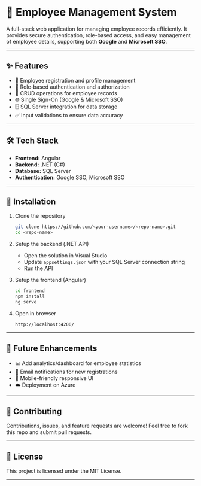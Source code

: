 

# 👥 Employee Management System

A full-stack web application for managing employee records efficiently. It provides secure authentication, role-based access, and easy management of employee details, supporting both **Google** and **Microsoft SSO**.

---

## ✨ Features

* 👤 Employee registration and profile management
* 🔐 Role-based authentication and authorization
* 💾 CRUD operations for employee records
* 🌐 Single Sign-On (Google & Microsoft SSO)
* 🗄️ SQL Server integration for data storage
* ✅ Input validations to ensure data accuracy

---

## 🛠️ Tech Stack

* **Frontend:** Angular
* **Backend:** .NET (C#)
* **Database:** SQL Server
* **Authentication:** Google SSO, Microsoft SSO

---

## 📂 Installation

1. Clone the repository

   ```bash
   git clone https://github.com/<your-username>/<repo-name>.git
   cd <repo-name>
   ```

2. Setup the backend (.NET API)

   * Open the solution in Visual Studio
   * Update `appsettings.json` with your SQL Server connection string
   * Run the API

3. Setup the frontend (Angular)

   ```bash
   cd frontend
   npm install
   ng serve
   ```

4. Open in browser

   ```
   http://localhost:4200/
   ```

---

## 🚀 Future Enhancements

* 📊 Add analytics/dashboard for employee statistics
* 📧 Email notifications for new registrations
* 📱 Mobile-friendly responsive UI
* ☁️ Deployment on Azure

---

## 🤝 Contributing

Contributions, issues, and feature requests are welcome! Feel free to fork this repo and submit pull requests.

---

## 📄 License

This project is licensed under the MIT License.

---
